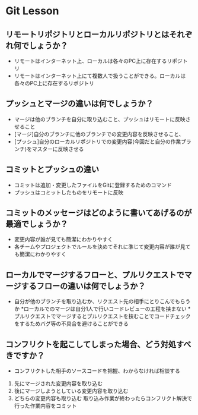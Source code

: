 # Git Lesson

## リモートリポジトリとローカルリポジトリとはそれぞれ何でしょうか？

* リモートはインターネット上、ローカルは各々のPC上に存在するリポジトリ
* リモートはインターネット上にて複数人で扱うことができる。ローカルは各々のPC上に存在するリポジトリ

## プッシュとマージの違いは何でしょうか？

* マージは他のブランチを自分に取り込むこと、プッシュはリモートに反映させること
* [マージ]自分のブランチに他のブランチでの変更内容を反映させること、
* [プッシュ]自分のローカルリポジトリでの変更内容(今回だと自分の作業ブランチ)をマスターに反映させる

## コミットとプッシュの違い

* コミットは追加・変更したファイルをGitに登録するためのコマンド
* プッシュはコミットしたものをリモートに反映

## コミットのメッセージはどのように書いてあげるのが最適でしょうか？

* 変更内容が誰が見ても簡潔にわかりやすく
* 各チームやプロジェクトでルールを決めてそれに準じて変更内容が誰が見ても簡潔にわかりやすく

## ローカルでマージするフローと、プルリクエストでマージするフローの違いは何でしょうか？

* 自分が他のブランチを取り込むか、リクエスト先の相手にとりこんでもらうか
*ローカルでのマージは自分1人で行いコードレビューの工程を挟まない
*プルリクエストでマージするとプルリクエストを挟むことでコードチェックをするためバグ等の不具合を避けることができる

## コンフリクトを起こしてしまった場合、どう対処すべきですか？

* コンフリクトした相手のソースコードを把握、わからなければ相談する
1. 先にマージされた変更内容を取り込む
1. 後にマージしようとしている変更内容を取り込む
1. どちらの変更内容も取り込む
取り込み作業が終わったらコンフリクト解決で行った作業内容をコミット